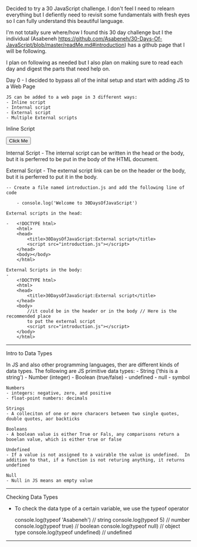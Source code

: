 Decided to try a 30 JavaScript challenge.  I don't feel I need to relearn everything but I defiently need to revisit some fundamentals with fresh eyes so I can fully understand this beautiful language.

I'm not totally sure where/how I found this 30 day challenge but I the individual (Asabeneh https://github.com/Asabeneh/30-Days-Of-JavaScript/blob/master/readMe.md#introduction) has a github page that I will be following.

I plan on following as needed but I also plan on making sure to read each day and digest the parts that need help on.  

Day 0 - I decided to bypass all of the inital setup and start with adding JS to a Web Page

    JS can be added to a web page in 3 different ways:
    - Inline script
    - Internal script
    - External script
    - Multiple External scripts

Inline Script
<!DOCTYPE html>
<html>
  <head>
    <title>30DaysOfScript:Inline Script</title>
  </head>
  <body>
    <button onclick="alert('Welcome to 30DaysOfJavaScript!')">Click Me</button>
  </body>
</html>



Internal Script 
    - The internal script can be written in the head or the body, but it is perferred to be put in the body of the HTML document.

<!DOCTYPE html>
<html>
  <head>
    <title>30DaysOfScript:Internal Script</title>
    <script>
      console.log('Welcome to 30DaysOfJavaScript')
    </script>
  </head>
  <body></body>
</html>

External Script
    - The external script link can be on the header or the body, but it is perferred to put it in the body.  

    -- Create a file named introduction.js and add the following line of code
    
        - console.log('Welcome to 30DaysOfJavaScript')

    External scripts in the head:

    -   <!DOCTYPE html>
        <html>
        <head>
            <title>30DaysOfJavaScript:External script</title>
            <script src="introduction.js"></script>
        </head>
        <body></body>
        </html>

    External Scripts in the body:
    - 
        <!DOCTYPE html>
        <html>
        <head>
            <title>30DaysOfJavaScript:External script</title>
        </head>
        <body>
            //it could be in the header or in the body // Here is the recommended place
            to put the external script
            <script src="introduction.js"></script>
        </body>
        </html>







*************************************************************************************************************

Intro to Data Types

In JS and also other programming languages, ther are different kinds of data types.  The following are JS primitive data types:
    - String ('this is a string')
    - Number (integer)
    - Boolean (true/false)
    - undefined
    - null
    - symbol

    Numbers 
    - integers: negative, zero, and positive
    - float-point numbers: decimals

    Strings
    - A colleciton of one or more characers between two single quotes, double quotes, aor backticks

    Booleans
    - A boolean value is either True or Fals, any comparisons return a booelan value, which is either true or false

    Undefined
    - If a value is not assigned to a vairable the value is undefined.  In addition to that, if a function is not returing anything, it returns undefined

    Null
    - Null in JS means an empty value




*************************************************************************************************************

Checking Data Types

- To check the data type of a certain variable, we use the typeof operator

    console.log(typeof 'Asabeneh') // string
    console.log(typeof 5) // number
    console.log(typeof true) // boolean
    console.log(typeof null) // object type
    console.log(typeof undefined) // undefined



*************************************************************************************************************




